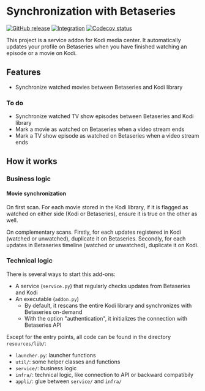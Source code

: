 # Synchronization with Betaseries

[![GitHub release](https://img.shields.io/github/v/release/sansanlatulipe/script.service.betaseries-watched.svg)](https://github.com/sansanlatulipe/script.service.betaseries-watched/releases)
[![Integration](https://github.com/sansanlatulipe/script.service.betaseries-watched/workflows/Integration/badge.svg)](https://github.com/sansanlatulipe/script.service.betaseries-watched/actions/workflows/integration.yml)
[![Codecov status](https://img.shields.io/codecov/c/github/sansanlatulipe/script.service.betaseries-watched/main)](https://codecov.io/gh/sansanlatulipe/script.service.betaseries-watched/branch/main)

This project is a service addon for Kodi media center.
It automatically updates your profile on Betaseries when you have finished watching an episode or a movie on Kodi.

## Features

* Synchronize watched movies between Betaseries and Kodi library

### To do

* Synchronize watched TV show episodes between Betaseries and Kodi library
* Mark a movie as watched on Betaseries when a video stream ends
* Mark a TV show episode as watched on Betaseries when a video stream ends

## How it works

### Business logic

#### Movie synchronization

On first scan.
For each movie stored in the Kodi library, if it is flagged as watched on either side (Kodi or Betaseries), ensure it is true on the other as well.

On complementary scans.
Firstly, for each updates registered in Kodi (watched or unwatched), duplicate it on Betaseries.
Secondly, for each updates in Betaseries timeline (watched or unwatched), duplicate it on Kodi.

### Technical logic

There is several ways to start this add-ons:
* A service (`service.py`) that regularly checks updates from Betaseries and Kodi
* An executable (`addon.py`)
  * By default, it rescans the entire Kodi library and synchronizes with Betaseries on-demand
  * With the option "authentication", it initializes the connection with Betaseries API

Except for the entry points, all code can be found in the directory `resources/lib/`:
* `launcher.py`: launcher functions
* `util/`: some helper classes and functions
* `service/`: business logic
* `infra/`: technical logic, like connection to API or backward compatibily
* `appli/`: glue between `service/` and `infra/`
